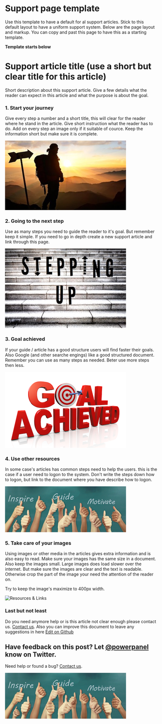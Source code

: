 # Support page template
Use this template to have a default for al support articles. Stick to this default layout to have a uniform support system. Below are the page layout and markup. You can copy and past this page to have this as a starting template.

**Template starts below**


# Support article title (use a short but clear title for this article)
Short description about this support article. Give a few details what the reader can expect in this article and what the purpose is about the goal.


### 1. Start your journey
Give every step a number and a short title, this will clear for the reader where he stand in the article. Give short instruction what the reader has to do. Add on every step an image only if it suitable of cource. Keep the information short but make sure it is complete.

![Start your journey](/template/images/template_image_1.jpg)


### 2. Going to the next step
Use as many steps you need to guide the reader to it's goal. But remember keep it simple. If you need to go in depth create a new support article and link through this page.

![Step-up to the next level](/template/images/template_image_2.jpg)


### 3. Goal achieved
If your guide / article has a good structure users will find faster their goals. Also Google (and other searche engings) like a good structured document. Remember you can use as many steps as needed. Beter use more steps then less.

![Goal achieved](/template/images/template_image_3.jpg)


### 4. Use other resources
In some case's articles has common steps need to help the users. this is the case if a user need to logon to the system. Don't write the steps down how to logon, but link to the document where you have describe how to logon.

![Resources & Links](/template/images/template_image_4.jpg)

### 5. Take care of your images
Using images or other media in the articles gives extra information and is also easy to read. Make sure your images has the same size in a document. Also keep the images small. Large images does load slower over the internet. But make sure the images are clear and the text is readable. Otherwise crop the part of the image your need the attention of the reader on.

Try to keep the image's maximize to 400px width.

![Resources & Links](/template/images/template_image_5.jpg)

### Last but not least
Do you need anymore help or is this article not clear enough please contact us. [Contact us](/contact). Also you can improve this document to leave any suggestions in here [Edit on Github](template.md#1)

<div class="blog-feedback">
    <h2 class="blog-feedback-header with-twitter">
      Have feedback on this post? Let <a href="https://twitter.com/intent/tweet?text=@powerpanel" target="blank">@powerpanel</a> know on Twitter.
    </h2>
    <p class="blog-feedback-description">
      Need help or found a bug? <a href="/contact">Contact us</a>.
    </p>
  </div>


![Get support](/template/images/template_image_6.jpg)
